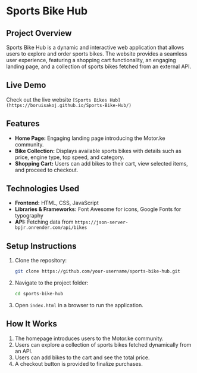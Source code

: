 # Sports Bike Hub

## Project Overview
Sports Bike Hub is a dynamic and interactive web application that allows users to explore and order sports bikes. The website provides a seamless user experience, featuring a shopping cart functionality, an engaging landing page, and a collection of sports bikes fetched from an external API.

## Live Demo
Check out the live website `[Sports Bikes Hub](https://boruisakoj.github.io/Sports-Bike-Hub/)`

## Features
- **Home Page:** Engaging landing page introducing the Motor.ke community.
- **Bike Collection:** Displays available sports bikes with details such as price, engine type, top speed, and category.
- **Shopping Cart:** Users can add bikes to their cart, view selected items, and proceed to checkout.

## Technologies Used
- **Frontend:** HTML, CSS, JavaScript
- **Libraries & Frameworks:** Font Awesome for icons, Google Fonts for typography
- **API:** Fetching data from `https://json-server-bpjr.onrender.com/api/bikes`

## Setup Instructions
1. Clone the repository:
   ```sh
   git clone https://github.com/your-username/sports-bike-hub.git
   ```
2. Navigate to the project folder:
   ```sh
   cd sports-bike-hub
   ```
3. Open `index.html` in a browser to run the application.

## How It Works
1. The homepage introduces users to the Motor.ke community.
2. Users can explore a collection of sports bikes fetched dynamically from an API.
3. Users can add bikes to the cart and see the total price.
4. A checkout button is provided to finalize purchases.



